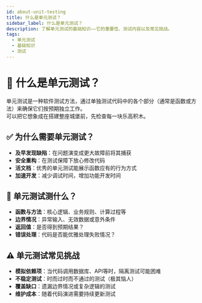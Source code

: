 ```yaml
---
id: about-unit-testing
title: 什么是单元测试？
sidebar_label: 什么是单元测试？
description: 了解单元测试的基础知识——它的重要性、测试内容以及常见挑战。
tags:
  - 单元测试
  - 基础知识
  - 测试
---
```


# 🧩 什么是单元测试？

单元测试是一种软件测试方法，通过单独测试代码中的各个部分（通常是函数或方法）来确保它们按预期独立工作。  
可以把它想象成在搭建整座城堡前，先检查每一块乐高积木。

## ✅ 为什么需要单元测试？

- **及早发现缺陷**：在问题演变成更大故障前将其捕获
- **安全重构**：在测试保障下放心修改代码
- **活文档**：优秀的单元测试能展示函数应有的行为方式
- **加速开发**：减少调试时间，增加功能开发时间

## 🧪 单元测试测什么？

- **函数与方法**：核心逻辑、业务规则、计算过程等
- **边界情况**：异常输入、无效数据或意外条件
- **返回值**：是否得到预期结果？
- **错误处理**：代码是否能优雅处理失败情况？

## ⚠️ 单元测试常见挑战

- **模拟依赖项**：当代码调用数据库、API等时，隔离测试可能困难
- **不稳定测试**：时而过时而不通过的测试（极其恼人）
- **覆盖缺口**：遗漏边界情况或复杂逻辑的测试
- **维护成本**：随着代码演进需要持续更新测试